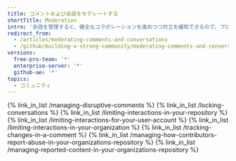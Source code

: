 ```yaml
---
title: コメントおよび会話をモデレートする
shortTitle: Moderation
intro: '会話を管理すると、健全なコラボレーションを進めつつ対立を緩和できるので、プロジェクトのコントリビューター全員にとって友好的なコミュニティが成立します。 レポートされたコンテンツの表示、コメントの編集および削除や会話のロックによって、ディスカッションにコミュニティの行動規範を適用することができます。'
redirect_from:
  - /articles/moderating-comments-and-conversations
  - /github/building-a-strong-community/moderating-comments-and-conversations
versions:
  free-pro-team: '*'
  enterprise-server: '*'
  github-ae: '*'
topics:
  - コミュニティ
---
```


{% link_in_list /managing-disruptive-comments %}
{% link_in_list /locking-conversations %}
{% link_in_list /limiting-interactions-in-your-repository %}
{% link_in_list /limiting-interactions-for-your-user-account %}
{% link_in_list /limiting-interactions-in-your-organization %}
{% link_in_list /tracking-changes-in-a-comment %}
{% link_in_list /managing-how-contributors-report-abuse-in-your-organizations-repository %}
{% link_in_list /managing-reported-content-in-your-organizations-repository %}